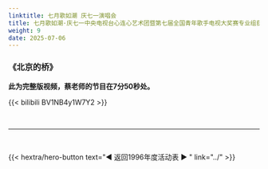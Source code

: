 ```yaml
---
linktitle: 七月歌如潮 庆七一演唱会
title: 七月歌如潮·庆七一中央电视台心连心艺术团暨第七届全国青年歌手电视大奖赛专业组获奖歌手演唱会
weight: 9
date: 2025-07-06
---
```


### 《北京的桥》

**此为完整版视频，蔡老师的节目在7分50秒处。**

{{< bilibili BV1NB4y1W7Y2 >}}

<br>
<hr>
<br>

{{< hextra/hero-button text="◀ 返回1996年度活动表 ▶ " link="../" >}}